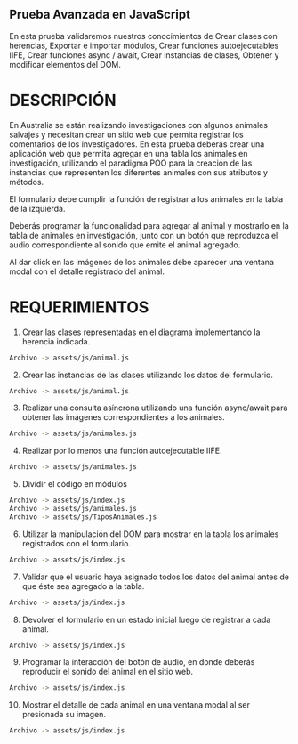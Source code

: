 ## Prueba Avanzada en JavaScript

En esta prueba validaremos nuestros conocimientos de Crear clases con herencias, Exportar e importar módulos, Crear funciones autoejecutables IIFE, Crear funciones async / await, Crear instancias de clases, Obtener y modificar elementos del DOM.

# DESCRIPCIÓN

En Australia se están realizando investigaciones con algunos animales salvajes y necesitan crear un sitio web que permita registrar los comentarios de los investigadores. En esta prueba deberás crear una aplicación web que permita agregar en una tabla los animales en investigación, utilizando el paradigma POO para la creación de las instancias que representen los diferentes animales con sus atributos y métodos.

El formulario debe cumplir la función de registrar a los animales en la tabla de la izquierda. 

Deberás programar la funcionalidad para agregar al animal y mostrarlo en la tabla de animales en investigación, junto con un botón que reproduzca el audio correspondiente al sonido que emite el animal agregado.

Al dar click en las imágenes de los animales debe aparecer una ventana modal con el detalle registrado del animal.


# REQUERIMIENTOS

1. Crear las clases representadas en el diagrama implementando la herencia indicada.
```sh
Archivo -> assets/js/animal.js
```


2. Crear las instancias de las clases utilizando los datos del formulario.
```sh
Archivo -> assets/js/animal.js
```

3. Realizar una consulta asíncrona utilizando una función async/await para obtener las imágenes correspondientes a los animales. 
```sh
Archivo -> assets/js/animales.js
```

4. Realizar por lo menos una función autoejecutable IIFE. 
```sh
Archivo -> assets/js/animales.js
```

5. Dividir el código en módulos 
```sh
Archivo -> assets/js/index.js
Archivo -> assets/js/animales.js
Archivo -> assets/js/TiposAnimales.js
```


6. Utilizar la manipulación del DOM para mostrar en la tabla los animales registrados con
el formulario. 
```sh
Archivo -> assets/js/index.js
```

7. Validar que el usuario haya asignado todos los datos del animal antes de que éste sea
agregado a la tabla. 
```sh
Archivo -> assets/js/index.js
```

8. Devolver el formulario en un estado inicial luego de registrar a cada animal.
```sh
Archivo -> assets/js/index.js
```

9. Programar la interacción del botón de audio, en donde deberás reproducir el sonido
del animal en el sitio web. 
```sh
Archivo -> assets/js/index.js
```

10. Mostrar el detalle de cada animal en una ventana modal al ser presionada su imagen.
```sh
Archivo -> assets/js/index.js
```